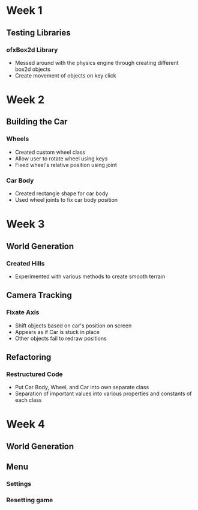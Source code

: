 # Week 1

## Testing Libraries

### ofxBox2d Library
* Messed around with the physics engine through creating different box2d objects
* Create movement of objects on key click


# Week 2

## Building the Car

### Wheels
* Created custom wheel class
* Allow user to rotate wheel using keys
* Fixed wheel's relative position using joint

### Car Body
* Created rectangle shape for car body
* Used wheel joints to fix car body position

# Week 3

## World Generation

### Created Hills
* Experimented with various methods to create smooth terrain

## Camera Tracking

### Fixate Axis
* Shift objects based on car's position on screen
* Appears as if Car is stuck in place
* Other objects fail to redraw positions

## Refactoring

### Restructured Code
* Put Car Body, Wheel, and Car into own separate class
* Separation of important values into various properties and constants of each class

# Week 4

## World Generation

###

## Menu

### Settings

### Resetting game
